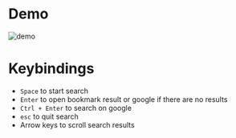# Demo

![demo](http://sedentaryowl.xyz/homepage)

# Keybindings

- `Space` to start search
- `Enter` to open bookmark result or google if there are no results
- `Ctrl + Enter` to search on google
- `esc` to quit search
- Arrow keys to scroll search results
